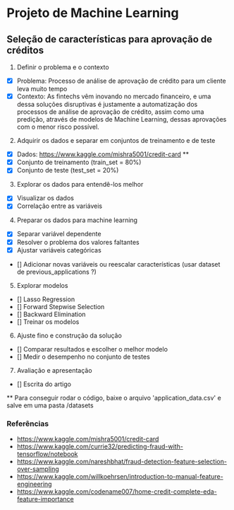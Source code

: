 Projeto de Machine Learning
===========================

## Seleção de características para aprovação de créditos

1. Definir o problema e o contexto
- [x] Problema: Processo de análise de aprovação de crédito para um cliente leva muito tempo
- [x] Contexto: As fintechs vêm inovando no mercado financeiro, e uma dessa soluções disruptivas é justamente a automatização dos processos de análise de aprovação de crédito, assim como uma predição, através de modelos de Machine Learning, dessas aprovações com o menor risco possível.

2. Adquirir os dados e separar em conjuntos de treinamento e de teste
- [x] Dados: <https://www.kaggle.com/mishra5001/credit-card> **
- [x] Conjunto de treinamento (train_set = 80%)
- [x] Conjunto de teste (test_set = 20%)

3. Explorar os dados para entendê-los melhor
- [x] Visualizar os dados
- [x] Correlação entre as variáveis 

4. Preparar os dados para machine learning
- [x] Separar variável dependente
- [x] Resolver o problema dos valores faltantes
- [x] Ajustar variáveis categóricas
- [] Adicionar novas variáveis ou reescalar características (usar dataset de previous_applications ?)

5. Explorar modelos
- [] Lasso Regression
- [] Forward Stepwise Selection
- [] Backward Elimination
- [] Treinar os modelos

6. Ajuste fino e construção da solução
- [] Comparar resultados e escolher o melhor modelo
- [] Medir o desempenho no conjunto de testes

7. Avaliação e apresentação
- [] Escrita do artigo

** Para conseguir rodar o código, baixe o arquivo 'application_data.csv' e salve em uma pasta /datasets

### Referências

- https://www.kaggle.com/mishra5001/credit-card
- https://www.kaggle.com/currie32/predicting-fraud-with-tensorflow/notebook
- https://www.kaggle.com/nareshbhat/fraud-detection-feature-selection-over-sampling
- https://www.kaggle.com/willkoehrsen/introduction-to-manual-feature-engineering
- https://www.kaggle.com/codename007/home-credit-complete-eda-feature-importance
